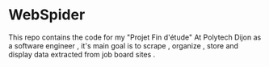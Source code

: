 # WebSpider
 This repo contains the code for my  "Projet Fin d'étude"  At Polytech Dijon as a software engineer , it's main goal is to scrape , organize , store and display data extracted from job board sites .
